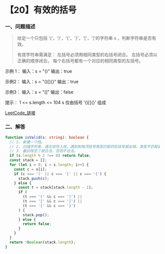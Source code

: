 # 【20】有效的括号

### 一、问题描述

> 给定一个只包括 '('，')'，'{'，'}'，'['，']'的字符串 s ，判断字符串是否有效。
> 
> 有效字符串需满足：
> 左括号必须用相同类型的右括号闭合。
> 左括号必须以正确的顺序闭合。
> 每个右括号都有一个对应的相同类型的左括号。

示例 1：
输入：s = "()"
输出：true

示例2：
输入：s = "()[]{}"
输出：true

示例3：
输入：s = "(]"
输出：false

提示：
1 <= s.length <= 104
s 仅由括号 '()[]{}' 组成

[LeetCode_链接](https://leetcode.cn/problems/valid-parentheses)

### 二、解答

```ts
function isValid(s: string): boolean {
  // 1. 新建一个栈。
  // 2. 扫描字符串，遇左括号入栈，遇到和栈顶括号类型匹配的右括号就出栈，类型不匹配直接判定为不合法。
  // 3. 最后栈空了就合法，否则不合法。
  if (s.length % 2 !== 0) return false;
  const stack = [];
  for (let i = 0; i < s.length; i++) {
    const c = s[i];
    if (c === '(' || c === '[' || c === '{') {
      stack.push(c);
    } else {
      const t = stack[stack.length - 1];
      if (
        (t === '(' && c === ')') ||
        (t === '[' && c === ']') ||
        (t === '{' && c === '}')
      ) {
        stack.pop();
      } else {
        return false;
      }
    }
  }
  return !Boolean(stack.length);
}
```
